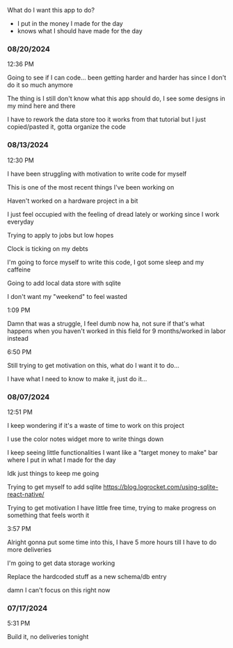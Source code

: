 What do I want this app to do?

- I put in the money I made for the day
- knows what I should have made for the day

### 08/20/2024

12:36 PM

Going to see if I can code... been getting harder and harder has since I don't do it so much anymore

The thing is I still don't know what this app should do, I see some designs in my mind here and there

I have to rework the data store too it works from that tutorial but I just copied/pasted it, gotta organize the code



### 08/13/2024

12:30 PM

I have been struggling with motivation to write code for myself

This is one of the most recent things I've been working on

Haven't worked on a hardware project in a bit

I just feel occupied with the feeling of dread lately or working since I work everyday

Trying to apply to jobs but low hopes

Clock is ticking on my debts

I'm going to force myself to write this code, I got some sleep and my caffeine

Going to add local data store with sqlite

I don't want my "weekend" to feel wasted

1:09 PM

Damn that was a struggle, I feel dumb now ha, not sure if that's what happens when you haven't worked in this field for 9 months/worked in labor instead

6:50 PM

Still trying to get motivation on this, what do I want it to do...

I have what I need to know to make it, just do it...

### 08/07/2024

12:51 PM

I keep wondering if it's a waste of time to work on this project

I use the color notes widget more to write things down

I keep seeing little functionalities I want like a "target money to make" bar where I put in what I made for the day

Idk just things to keep me going

Trying to get myself to add sqlite https://blog.logrocket.com/using-sqlite-react-native/

Trying to get motivation I have little free time, trying to make progress on something that feels worth it

3:57 PM

Alright gonna put some time into this, I have 5 more hours till I have to do more deliveries

I'm going to get data storage working

Replace the hardcoded stuff as a new schema/db entry

damn I can't focus on this right now

### 07/17/2024

5:31 PM

Build it, no deliveries tonight
